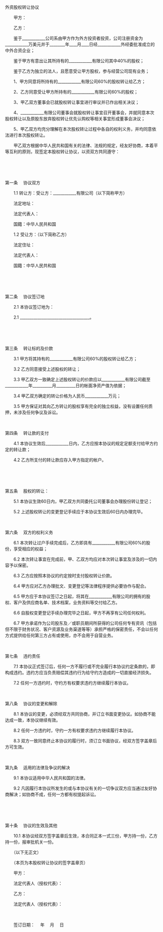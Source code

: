 



外资股权转让协议



 

　　甲方：

　　乙方：　　

　　鉴于____________公司系由甲方作为外方投资者投资，公司注册资金为____________万美元并于________年____月____日经____________外经委批准成立的中外合资企业；

　　鉴于甲方有意出让其所持有的____________有限公司其中40%的股权；

　　鉴于乙方为独立的法人，且愿意受让甲方股权，参与经营公司现有业务；

　　1、甲方同意将所持有的____________有限公司60%的股权转让给乙方；

　　2、乙方同意受让甲方所持有的____________有限公司60%的股权；

　　3、甲乙双方董事会已就股权转让事宜进行审议并已作出相关决议；

　　4、____________有限公司董事会就股权转让事宜召开董事会，并就同意本次股权转让以及原股东放弃股权转让优先认购权等相关事宜形成董事会决议；

　　5、甲乙双方均充分理解在本次股权转让过程中各自的权利义务，并均同意依法进行本次股权转让。

　　甲乙双方根据中华人民共和国有关的法律、法规的规定，经友好协商，本着平等互利的原则，现签定本股权转让协议，以资双方共同遵守：

　　

　　

第一条
　协议双方

　　1.1 转让方：受让方：____________有限公司（以下简称甲方）

　　法定地址：

　　法定代表人：

　　国籍：中华人民共和国

　　1.2 受让方：（以下简称乙方）

　　法定住址：

　　法定代表人：

　　国籍：中华人民共和国

　　

　　

第二条
　协议签订地

　　2.1 本协议签订地为：

　　2.1 ____________________________________。

　　

　　

第三条
　转让标的及价款

　　3.1 甲方将其持有的____________有限公司60%的股权转让给乙方；

　　3.2 乙方同意接受上述股权的转让；

　　3.3 甲乙双方一致确定上述股权转让的价款应以____________有限公司截至____________年__________月__________日的帐面净资产值为依据；

　　3.4 甲乙双方确定的转让价格为人民币____________万元；

　　3.5 甲方保证对其向乙方转让的股权享有完全的独立权益，没有设置任何质押，未涉及任何争议及诉讼。

　　

第四条
　转让款的支付

　　4.1 本协议生效后____________日内，乙方应按本协议的规定足额支付给甲方约定的转让款；

　　4.2 乙方所支付的转让款应存入甲方指定的帐户。

　　

　　

第五条
　股权的转让：

　　5.1 本协议生效60日内，甲乙双方共同委托公司董事会办理股份转让登记；

　　5.2 上述股权转让的变更登记手续应于本协议生效后60日内办理完毕。

　　

第六条
　双方的权利义务

　　6.1 本次转让过户手续完成后，乙方即具有____________有限公司60%的股份，享受相应的权益；

　　6.2 本次转让事宜在完成前，甲、乙双方均应对本次转让事宜及涉及的一切内容予以保密。

　　6.3 乙方应按照本协议的约定按时支付股权转让价款。

　　6.4 甲方应对乙方办理批文、变更登记等法律程序提供必要协作与配合。

　　6.5 甲方应于本协议签订之日起，将其在____________有限公司的拥有的股权、客户及供应商名单、技术档案，业务资料等交付给乙方。

　　6.6 自股权变更登记手续办理完毕之日起，甲方不再享有公司任何权利。

　　6.7 甲方承诺作为公司股东及／或职员期间所获得的公司任何专有资讯（包括但不限于财务状况、客户资源及业务渠道等等）承担严格的保密责任，不会以任何方式提供给任何第三方占有或使用，亦不会用于自营业务。

　　

第七条
　违约责任

　　7.1 本协议正式签订后，任何一方不履行或不完全履行本协议约定条款的，即构成违约。违约方应当负责赔偿其违约行为给守约方造成的一切直接经济损失。

　　7.2 任何一方违约时，守约方有权要求违约方继续履行本协议。

　　

第八条
　协议的变更和解除

　　8.1 本协议的变更，必须经双方共同协商，并订立书面变更协议。如协商不能达成一致，本协议继续有效。

　　8.2 任何一方违约时，守约一方有权要求违约方继续履行本协议。

　　8.3 双方一致同意终止本协议的履行时，须订立书面协议，经双方签字盖章后方可生效。

　　

第九条
　适用的法律及争议的解决

　　9.1 本协议适用中华人民共和国的法律。

　　9.2 凡因履行本协议所发生的或与本协议有关的一切争议双方应当通过友好协商解决；如协商不成，任何一方都有权提起诉讼。

　　

　　

第十条
　协议的生效及其他

　　10.1 本协议经双方签字盖章后生效，本合同正本一式三份，甲方持一份，乙方持一份，报审批机关一份。

　　（以下无正文）

　　（本页为本股权转让协议的签字盖章页）　　

　　甲方：

　　法定代表人（授权代表）：　　

　　乙方：

　　法定代表人（授权代表）：

　　


 　　签订日期：　 年　 月　 日
 
　　

